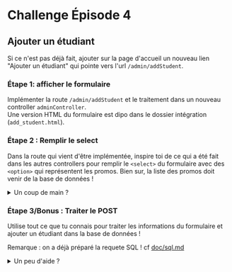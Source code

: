 # Challenge Épisode 4

## Ajouter un étudiant

Si ce n'est pas déjà fait, ajouter sur la page d'accueil un nouveau lien "Ajouter un étudiant" qui pointe vers l'url `/admin/addStudent`.

### Étape 1: afficher le formulaire

Implémenter la route `/admin/addStudent` et le traitement dans un nouveau controller `adminController`.  
Une version HTML du formulaire est dipo dans le dossier intégration (`add_student.html`).

### Étape 2 : Remplir le select

Dans la route qui vient d'être implémentée, inspire toi de ce qui a été fait dans les autres controllers pour remplir le `<select>` du formulaire avec des `<option>` qui représentent les promos. Bien sur, la liste des promos doit venir de la base de données !

<details>
<summary>Un coup de main ?</summary>

- Commence par require `dataMapper` dans le controller `adminController`.
- Il faut ensuite appeller `dataMapper.getAllPromotions`, pour récupérer la liste des promotions !
- N'oublie pas le traitement de l'erreur éventuelle, puis passe la liste des promotions à la view `addStudent`.
- Dans la view `addStudent`, utilise la liste des promos pour créer des `<option>`. Puisque c'est une liste, il faudra une boucle.

</details>

### Étape 3/Bonus : Traiter le POST

Utilise tout ce que tu connais pour traiter les informations du formulaire et ajouter un étudiant dans la base de données !

Remarque : on a déjà préparé la requete SQL ! cf [doc/sql.md](./doc/sql.md)

<details>
<summary>Un peu d'aide ?</summary>

- Il faut d'abord ajouter le middleware `express.urlencoded({extended: true})` à `app` dans `index.js`. Sinon `req.body` n'existera pas !
- Ensuite, il faut définir une route POST qui va déclencher la méthode `adminController.addStudent`.
- Il faut maintenant coder la méthode `adminController.addStudent` !
  - Ajoute une nouvelle méthode `addStudent(studentInfo)` dans le `dataMapper`. Cette méthode doit lancer une requête "INSERT ..." en utilisant les paramètres passés dans l'objet `studentInfo`. Inspire toi de ce qui a été fait précédement !
  - Dans `adminController.addStudent`, il faut maintenant appeller `dataMapper.addStudent` en lui passant les bons paramètres !
  - Si tout s'est bien passé, redirige l'utilisateur vers la page de détails de la promotion sélectionnée.
</details>